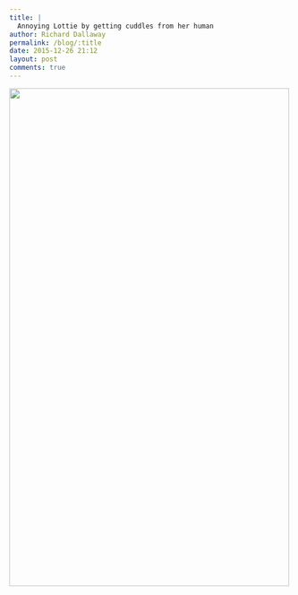 ```yaml
---
title: |
  Annoying Lottie by getting cuddles from her human
author: Richard Dallaway
permalink: /blog/:title
date: 2015-12-26 21:12
layout: post
comments: true
---
```


<div><a href="http://static.skitters.dallaway.com/tp__20151226_211138.JPG"><img src="http://static.skitters.dallaway.com/tp_thumb__20151226_211138.JPG" width="500" height="889"/></a></div>


  
      
